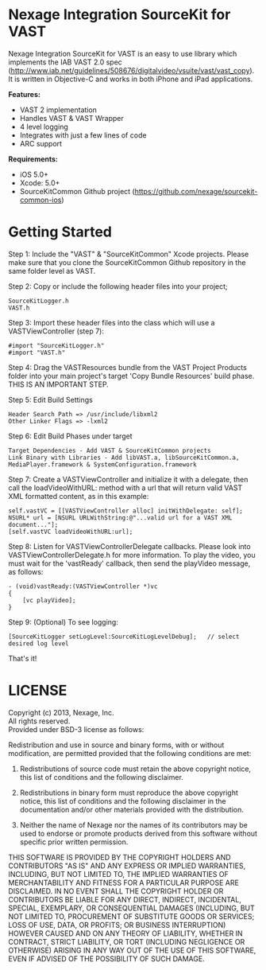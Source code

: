 Nexage Integration SourceKit for VAST
=====================================

Nexage Integration SourceKit for VAST is an easy to use library which implements the IAB VAST 2.0 spec (http://www.iab.net/guidelines/508676/digitalvideo/vsuite/vast/vast_copy). It is 
written in Objective-C and works in both iPhone and iPad applications.

**Features:**

- VAST 2 implementation
- Handles VAST & VAST Wrapper
- 4 level logging
- Integrates with just a few lines of code
- ARC support

**Requirements:**

- iOS 5.0+
- Xcode: 5.0+
- SourceKitCommon Github project (https://github.com/nexage/sourcekit-common-ios)

Getting Started
===============

Step 1: Include the "VAST" & "SourceKitCommon" Xcode projects.  Please make sure that you clone the SourceKitCommon Github repository in the same folder level as VAST.

Step 2: Copy or include the following header files into your project;

	SourceKitLogger.h
	VAST.h
	
Step 3: Import these header files into the class which will use a VASTViewController (step 7):

	#import "SourceKitLogger.h"
	#import "VAST.h"

Step 4: Drag the VASTResources bundle from the VAST Project Products folder into your main project's target 'Copy Bundle Resources' build phase. THIS IS AN IMPORTANT STEP.

Step 5: Edit Build Settings

	Header Search Path => /usr/include/libxml2
	Other Linker Flags => -lxml2

Step 6: Edit Build Phases under target

	Target Dependencies - Add VAST & SourceKitCommon projects
	Link Binary with Libraries - Add libVAST.a, libSourceKitCommon.a, MediaPlayer.framework & SystemConfiguration.framework
	
Step 7: Create a VASTViewController and initialize it with a delegate, then call the loadVideoWithURL: method with a url that will return valid VAST XML formatted content, as in this example:

    self.vastVC = [[VASTViewController alloc] initWithDelegate: self];
   	NSURL* url = [NSURL URLWithString:@"...valid url for a VAST XML document..."];
    [self.vastVC loadVideoWithURL:url];
    
Step 8: Listen for VASTViewControllerDelegate callbacks. Please look into VASTViewControllerDelegate.h for more information.  To play the video, you must wait for the 'vastReady' callback, then send the playVideo message, as follows:

	- (void)vastReady:(VASTViewController *)vc
	{
    	[vc playVideo];
	}

Step 9: (Optional) To see logging:
	
	[SourceKitLogger setLogLevel:SourceKitLogLevelDebug];   // select desired log level

That's it! 


LICENSE
=======

Copyright (c) 2013, Nexage, Inc.<br/> 
All rights reserved.<br/>
Provided under BSD-3 license as follows:<br/>

Redistribution and use in source and binary forms, with or without
modification, are permitted provided that the following conditions are
met:

1.  Redistributions of source code must retain the above copyright notice,
    this list of conditions and the following disclaimer.

2.  Redistributions in binary form must reproduce the above copyright
    notice, this list of conditions and the following disclaimer in the
    documentation and/or other materials provided with the distribution.

3.  Neither the name of Nexage nor the names of its
    contributors may be used to endorse or promote products derived from
    this software without specific prior written permission.
 
THIS SOFTWARE IS PROVIDED BY THE COPYRIGHT HOLDERS AND CONTRIBUTORS "AS
IS" AND ANY EXPRESS OR IMPLIED WARRANTIES, INCLUDING, BUT NOT LIMITED
TO, THE IMPLIED WARRANTIES OF MERCHANTABILITY AND FITNESS FOR A
PARTICULAR PURPOSE ARE DISCLAIMED. IN NO EVENT SHALL THE COPYRIGHT
HOLDER OR CONTRIBUTORS BE LIABLE FOR ANY DIRECT, INDIRECT, INCIDENTAL,
SPECIAL, EXEMPLARY, OR CONSEQUENTIAL DAMAGES (INCLUDING, BUT NOT LIMITED
TO, PROCUREMENT OF SUBSTITUTE GOODS OR SERVICES; LOSS OF USE, DATA, OR
PROFITS; OR BUSINESS INTERRUPTION) HOWEVER CAUSED AND ON ANY THEORY OF
LIABILITY, WHETHER IN CONTRACT, STRICT LIABILITY, OR TORT (INCLUDING
NEGLIGENCE OR OTHERWISE) ARISING IN ANY WAY OUT OF THE USE OF THIS
SOFTWARE, EVEN IF ADVISED OF THE POSSIBILITY OF SUCH DAMAGE.
